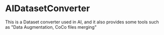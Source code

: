 # AIDatasetConverter
This is a Dataset converter used in AI, and it also provides some tools such as "Data Augmentation, CoCo files merging"
